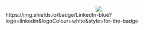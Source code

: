 <!-- ## Hi there 👋 -->
<div id = "header" align = "center">
 <img src = "https://i.giphy.com/media/v1.Y2lkPTc5MGI3NjExZ3o3cXhqcnU4Y2lmMGpna3hrbDhjY3lmdjA3NjV1bndtenZhaDJ1aiZlcD12MV9pbnRlcm5hbF9naWZfYnlfaWQmY3Q9Zw/pqMSyHmekA1Qe7Utp7/giphy.gif">
</div>
https://img.shields.io/badge/LinkedIn-blue?logo=linkedin&logoColour=white&style=for-the-badge

